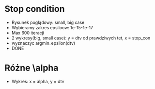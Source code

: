 # Stop condition
- Rysunek poglądowy: small, big case
- Wybieramy zakres epsiloow: 1e-15-1e-17
- Max 600 iteracji
- 2 wykresy(big, small case): y = dtv od prawdziwych tet, x = stop_con
- wyznaczyc argmin_epsilon(dtv)
- DONE



# Różne \alpha
- Wykres: x = alpha, y = dtv
